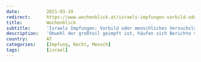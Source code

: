 ```yaml
---
date:          2021-03-19
redirect:      https://www.wochenblick.at/israels-impfungen-vorbild-oder-menschliches-versuchslabor/
title:         Wochenblick
subtitle:      'Israels Impfungen: Vorbild oder menschliches Versuchslabor?'
description:   'Obwohl der großteil geimpft ist, häufen sich Berichte von schwersten Gesundheitsproblemen. Pfizer-Chef Albert Bourla bezeichnete Israel als Menschenlabor.'
country:       AT
categories:    [Impfung, Recht, Mensch]
tags:          [israel]
---
```


